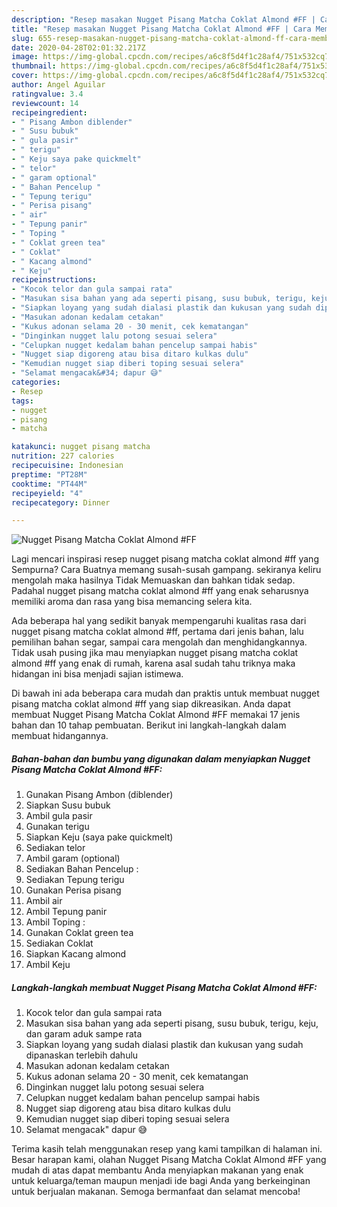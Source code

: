 ```yaml
---
description: "Resep masakan Nugget Pisang Matcha Coklat Almond #FF | Cara Membuat Nugget Pisang Matcha Coklat Almond #FF Yang Bikin Ngiler"
title: "Resep masakan Nugget Pisang Matcha Coklat Almond #FF | Cara Membuat Nugget Pisang Matcha Coklat Almond #FF Yang Bikin Ngiler"
slug: 655-resep-masakan-nugget-pisang-matcha-coklat-almond-ff-cara-membuat-nugget-pisang-matcha-coklat-almond-ff-yang-bikin-ngiler
date: 2020-04-28T02:01:32.217Z
image: https://img-global.cpcdn.com/recipes/a6c8f5d4f1c28af4/751x532cq70/nugget-pisang-matcha-coklat-almond-ff-foto-resep-utama.jpg
thumbnail: https://img-global.cpcdn.com/recipes/a6c8f5d4f1c28af4/751x532cq70/nugget-pisang-matcha-coklat-almond-ff-foto-resep-utama.jpg
cover: https://img-global.cpcdn.com/recipes/a6c8f5d4f1c28af4/751x532cq70/nugget-pisang-matcha-coklat-almond-ff-foto-resep-utama.jpg
author: Angel Aguilar
ratingvalue: 3.4
reviewcount: 14
recipeingredient:
- " Pisang Ambon diblender"
- " Susu bubuk"
- " gula pasir"
- " terigu"
- " Keju saya pake quickmelt"
- " telor"
- " garam optional"
- " Bahan Pencelup "
- " Tepung terigu"
- " Perisa pisang"
- " air"
- " Tepung panir"
- " Toping "
- " Coklat green tea"
- " Coklat"
- " Kacang almond"
- " Keju"
recipeinstructions:
- "Kocok telor dan gula sampai rata"
- "Masukan sisa bahan yang ada seperti pisang, susu bubuk, terigu, keju, dan garam aduk sampe rata"
- "Siapkan loyang yang sudah dialasi plastik dan kukusan yang sudah dipanaskan terlebih dahulu"
- "Masukan adonan kedalam cetakan"
- "Kukus adonan selama 20 - 30 menit, cek kematangan"
- "Dinginkan nugget lalu potong sesuai selera"
- "Celupkan nugget kedalam bahan pencelup sampai habis"
- "Nugget siap digoreng atau bisa ditaro kulkas dulu"
- "Kemudian nugget siap diberi toping sesuai selera"
- "Selamat mengacak&#34; dapur 😅"
categories:
- Resep
tags:
- nugget
- pisang
- matcha

katakunci: nugget pisang matcha 
nutrition: 227 calories
recipecuisine: Indonesian
preptime: "PT28M"
cooktime: "PT44M"
recipeyield: "4"
recipecategory: Dinner

---
```



![Nugget Pisang Matcha Coklat Almond #FF](https://img-global.cpcdn.com/recipes/a6c8f5d4f1c28af4/751x532cq70/nugget-pisang-matcha-coklat-almond-ff-foto-resep-utama.jpg)

Lagi mencari inspirasi resep nugget pisang matcha coklat almond #ff yang Sempurna? Cara Buatnya memang susah-susah gampang. sekiranya keliru mengolah maka hasilnya Tidak Memuaskan dan bahkan tidak sedap. Padahal nugget pisang matcha coklat almond #ff yang enak seharusnya memiliki aroma dan rasa yang bisa memancing selera kita.

Ada beberapa hal yang sedikit banyak mempengaruhi kualitas rasa dari nugget pisang matcha coklat almond #ff, pertama dari jenis bahan, lalu pemilihan bahan segar, sampai cara mengolah dan menghidangkannya. Tidak usah pusing jika mau menyiapkan nugget pisang matcha coklat almond #ff yang enak di rumah, karena asal sudah tahu triknya maka hidangan ini bisa menjadi sajian istimewa.




Di bawah ini ada beberapa cara mudah dan praktis untuk membuat nugget pisang matcha coklat almond #ff yang siap dikreasikan. Anda dapat membuat Nugget Pisang Matcha Coklat Almond #FF memakai 17 jenis bahan dan 10 tahap pembuatan. Berikut ini langkah-langkah dalam membuat hidangannya.

<!--inarticleads1-->

##### Bahan-bahan dan bumbu yang digunakan dalam menyiapkan Nugget Pisang Matcha Coklat Almond #FF:

1. Gunakan  Pisang Ambon (diblender)
1. Siapkan  Susu bubuk
1. Ambil  gula pasir
1. Gunakan  terigu
1. Siapkan  Keju (saya pake quickmelt)
1. Sediakan  telor
1. Ambil  garam (optional)
1. Sediakan  Bahan Pencelup :
1. Sediakan  Tepung terigu
1. Gunakan  Perisa pisang
1. Ambil  air
1. Ambil  Tepung panir
1. Ambil  Toping :
1. Gunakan  Coklat green tea
1. Sediakan  Coklat
1. Siapkan  Kacang almond
1. Ambil  Keju




<!--inarticleads2-->

##### Langkah-langkah membuat Nugget Pisang Matcha Coklat Almond #FF:

1. Kocok telor dan gula sampai rata
1. Masukan sisa bahan yang ada seperti pisang, susu bubuk, terigu, keju, dan garam aduk sampe rata
1. Siapkan loyang yang sudah dialasi plastik dan kukusan yang sudah dipanaskan terlebih dahulu
1. Masukan adonan kedalam cetakan
1. Kukus adonan selama 20 - 30 menit, cek kematangan
1. Dinginkan nugget lalu potong sesuai selera
1. Celupkan nugget kedalam bahan pencelup sampai habis
1. Nugget siap digoreng atau bisa ditaro kulkas dulu
1. Kemudian nugget siap diberi toping sesuai selera
1. Selamat mengacak&#34; dapur 😅




Terima kasih telah menggunakan resep yang kami tampilkan di halaman ini. Besar harapan kami, olahan Nugget Pisang Matcha Coklat Almond #FF yang mudah di atas dapat membantu Anda menyiapkan makanan yang enak untuk keluarga/teman maupun menjadi ide bagi Anda yang berkeinginan untuk berjualan makanan. Semoga bermanfaat dan selamat mencoba!

